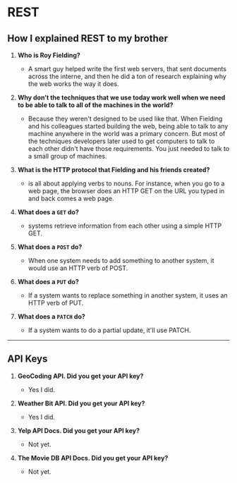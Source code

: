 # **REST**

## **How I explained REST to my brother**

1. **Who is Roy Fielding?**
   * A smart guy helped write the first web servers, that sent documents across the interne, and then he did a ton of research explaining why the web works the way it does.

2. **Why don’t the techniques that we use today work well when we need to be able to talk to all of the machines in the world?**
   * Because they weren't designed to be used like that. When Fielding and his colleagues started building the web, being able to talk to any machine anywhere in the world was a primary concern. But most of the techniques developers later used to get computers to talk to each other didn't have those requirements. You just needed to talk to a small group of machines.

3. **What is the HTTP protocol that Fielding and his friends created?**
   * is all about applying verbs to nouns. For instance, when you go to a web page, the browser does an HTTP GET on the URL you typed in and back comes a web page.

4. **What does a `GET` do?**
   * systems retrieve information from each other using a simple HTTP GET.

5. **What does a `POST` do?**
   * When one system needs to add something to another system, it would use an HTTP verb of POST.

6. **What does a `PUT` do?**
   * If a system wants to replace something in another system, it uses an HTTP verb of PUT.

7. **What does a `PATCH` do?**
   *  If a system wants to do a partial update, it'll use PATCH.

***

## API Keys

1. **GeoCoding API. Did you get your API key?**
   * Yes I did.

2. **Weather Bit API. Did you get your API key?**
   * Yes I did.

3. **Yelp API Docs. Did you get your API key?**
   * Not yet.

4. **The Movie DB API Docs. Did you get your API key?**
   * Not yet.   